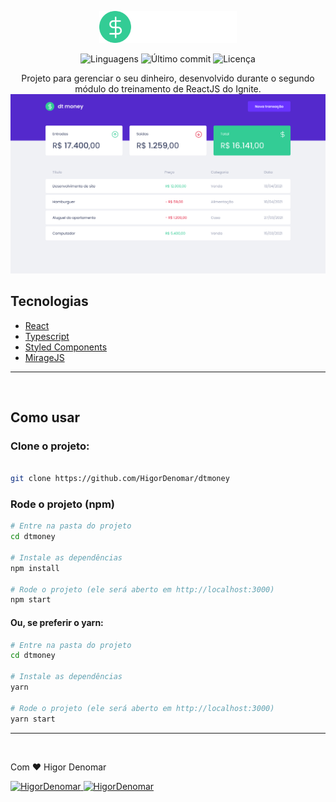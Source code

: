 <p align="center">
   <img src="./src/assets/logo.svg" alt="dt money" width="220"/>
</p>

<p align="center">
  <img alt="Linguagens" src="https://img.shields.io/github/languages/count/HigorDenomar/dtmoney?color=%236933FF" />
  <img alt="Último commit" src="https://img.shields.io/github/last-commit/HigorDenomar/dtmoney?color=%236933FF" />
  <img alt="Licença" src="https://img.shields.io/github/license/higordenomar/dtmoney?color=%236933FF" />
</p>

<p align="center">
  Projeto para gerenciar o seu dinheiro, desenvolvido durante o segundo módulo do treinamento de ReactJS do Ignite.

  <img src="./.github/print.png" />
</p>

## Tecnologias

- [React](https://reactjs.org/)
- [Typescript](https://www.typescriptlang.org/)
- [Styled Components](https://styled-components.com/)
- [MirageJS](https://miragejs.com/)

---
<br />

## Como usar

### Clone o projeto:

```sh

git clone https://github.com/HigorDenomar/dtmoney

```

### Rode o projeto (npm)

```sh
# Entre na pasta do projeto
cd dtmoney

# Instale as dependências
npm install

# Rode o projeto (ele será aberto em http://localhost:3000)
npm start

```

#### Ou, se preferir o yarn:

```sh
# Entre na pasta do projeto
cd dtmoney

# Instale as dependências
yarn

# Rode o projeto (ele será aberto em http://localhost:3000)
yarn start

```

---
<br />

<p>Com ❤️ <a src="https://github.com/HigorDenomar" alt="Higor Denomar">Higor Denomar</a> </p>

<a href="https://www.linkedin.com/in/higordenomar/">
  <img alt="HigorDenomar" src="https://img.shields.io/badge/-HigorDenomar-5429CC?style=flat&logo=Linkedin&logoColor=white" />
</a>
<a href="mailto:higordenomar@hotmail.com">
  <img alt="HigorDenomar" src="https://img.shields.io/badge/-higordenomar%40gmail.com-5429CC?style=flat&logo=Gmail&logoColor=white" />
</a>
